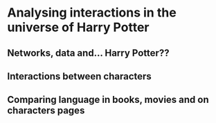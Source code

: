 # Analysing interactions in the universe of Harry Potter

## Networks, data and... Harry Potter??

## Interactions between characters

## Comparing language in books, movies and on characters pages 
